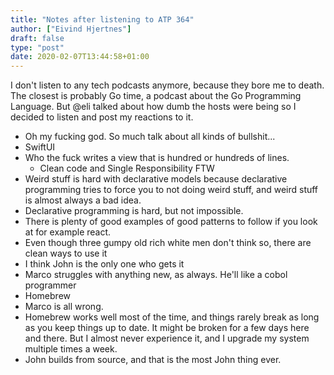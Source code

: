 ```yaml
---
title: "Notes after listening to ATP 364"
author: ["Eivind Hjertnes"]
draft: false
type: "post"
date: 2020-02-07T13:44:58+01:00
---
```


I don't listen to any tech podcasts anymore, because they bore me to death. The closest is probably Go time, a podcast about the Go Programming Language. But @eli talked about how dumb the hosts were being so I decided to listen and post my reactions to it.

-   Oh my fucking god. So much talk about all kinds of bullshit...
-   SwiftUI
-   Who the fuck writes a view that is hundred or hundreds of lines.
    -   Clean code and Single Responsibility FTW
-   Weird stuff is hard with declarative models because declarative programming tries to force you to not doing weird stuff, and weird stuff is almost always a bad idea.
-   Declarative programming is hard, but not impossible.
-   There is plenty of good examples of good patterns to follow if you look at for example react.
-   Even though three gumpy old rich white men don't think so, there are clean ways to use it
-   I think John is the only one who gets it
-   Marco struggles with anything new, as always. He'll like a cobol programmer
-   Homebrew
-   Marco is all wrong.
-   Homebrew works well most of the time, and things rarely break as long as you keep things up to date. It might be broken for a few days here and there. But I almost never experience it, and I upgrade my system multiple times a week.
-   John builds from source, and that is the most John thing ever.
